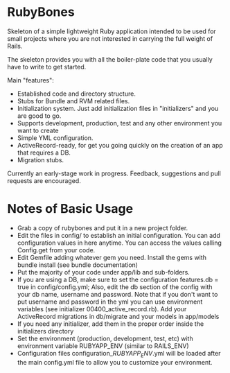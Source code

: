 # RubyBones #

Skeleton of a simple lightweight Ruby application intended to be used for small projects where you are not interested in carrying the full weight of Rails.

The skeleton provides you with all the boiler-plate code that you usually have to write to get started.

Main "features":

* Established code and directory structure.
* Stubs for Bundle and RVM related files.
* Initialization system. Just add initialization files in "initializers" and you are good to go.
* Supports development, production, test and any other environment you want to create
* Simple YML configuration.
* ActiveRecord-ready, for get you going quickly on the creation of an app that requires a DB.
* Migration stubs.

Currently an early-stage work in progress. Feedback, suggestions and pull requests are encouraged.

# Notes of Basic Usage #

* Grab a copy of rubybones and put it in a new project folder.
* Edit the files in config/ to establish an initial configuration. You can add configuration values in here anytime. You can access the values calling Config.get from your code.
* Edit Gemfile adding whatever gem you need. Install the gems with bundle install (see bundle documentation)
* Put the majority of your code under app/lib and sub-folders.
* If you are using a DB, make sure to set the configuration features.db = true in config/config.yml; Also, edit the db section of the config with your db name, username and password. Note that if you don't want to put username and password in the yml you can use environment variables (see initializer 00400_active_record.rb). Add your ActiveRecord migrations in db/migrate and your models in app/models
* If you need any initializer, add them in the proper order inside the initializers directory
* Set the environment (production, development, test, etc) with environment variable RUBYAPP_ENV (similar to RAILS_ENV)
* Configuration files configuration_$RUBYAPP_ENV$.yml will be loaded after the main config.yml file to allow you to customize your environment.
